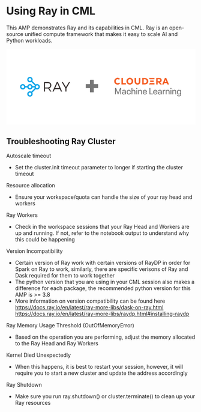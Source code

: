 # Using Ray in CML

This AMP demonstrates Ray and its capabilities in CML. Ray is an open-source unified compute framework that makes it easy to scale AI and Python workloads.

![Ray + CML](images/CML_Ray.png)

## Troubleshooting Ray Cluster

Autoscale timeout
- Set the cluster.init timeout parameter to longer if starting the cluster timeout

Resource allocation
- Ensure your workspace/quota can handle the size of your ray head and workers

Ray Workers
- Check in the workspace sessions that your Ray Head and Workers are up and running. If not, refer to the notebook output to understand why this could be happening

Version Incompatibility
- Certain version of Ray work with certain versions of RayDP in order for Spark on Ray to work, similarly, there are specific verisons of Ray and Dask required for them to work together
- The python version that you are using in your CML session also makes a difference for each package, the recommended python version for this AMP is >= 3.8
- More information on version compatibility can be found here
https://docs.ray.io/en/latest/ray-more-libs/dask-on-ray.html
https://docs.ray.io/en/latest/ray-more-libs/raydp.html#installing-raydp

Ray Memory Usage Threshold (OutOfMemoryError)
- Based on the operation you are performing, adjust the memory allocated to the Ray Head and Ray Workers

Kernel Died Unexpectedly
- When this happens, it is best to restart your session, however, it will require you to start a new cluster and update the address accordingly

Ray Shutdown
- Make sure you run ray.shutdown() or cluster.terminate() to clean up your Ray resources